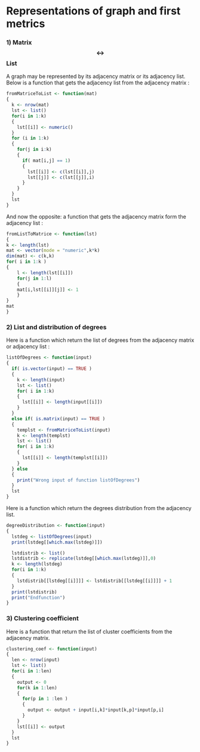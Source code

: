 # Representations of graph and first metrics

### **1\) Matrix** $$\leftrightarrow$$ **List**

A graph may be represented by its adjacency matrix or its adjacency list. Below is a function that gets the adjacency list from the adjacency matrix :

```r
fromMatriceToList <- function(mat)
{
  k <- nrow(mat)
  lst <- list()
  for(i in 1:k)
  {
    lst[[i]] <- numeric()
  }
  for (i in 1:k)
  {
    for(j in i:k)
    {
      if( mat[i,j] == 1)
      {
        lst[[i]] <- c(lst[[i]],j)
        lst[[j]] <- c(lst[[j]],i)
      }
    }
  }
  lst
}
```

And now the opposite: a function that gets the adjacency matrix form the adjacency list :

```r
fromListToMatrice <- function(lst)
{
k <- length(lst)
mat <- vector(mode = "numeric",k*k)
dim(mat) <- c(k,k)
for( i in 1:k )
{
    l <- length(lst[[i]])
    for(j in 1:l)
    {
    mat[i,lst[[i]][j]] <- 1
    }
}
mat
}
```

### **2\) List and distribution of degrees**

Here is a function which return the list of degrees from the adjacency matrix or adjacency list :

```r
listOfDegrees <- function(input)
{
  if( is.vector(input) == TRUE )
  {
    k <- length(input)
    lst <- list()
    for( i in 1:k)
    {
      lst[[i]] <- length(input[[i]])
    }
  }
  else if( is.matrix(input) == TRUE )
  {
    templst <- fromMatriceToList(input)
    k <- length(templst)
    lst <- list()
    for( i in 1:k)
    {
      lst[[i]] <- length(templst[[i]])
    }
  } else
  {
    print("Wrong input of function listOfDegrees")
  }
  lst
}
```

Here is a function which return the degrees distribution from the adjacency list.

```r
degreeDistribution <- function(input)
{
  lstdeg <- listOfDegrees(input)
  print(lstdeg[[which.max(lstdeg)]])

  lstdistrib <- list()
  lstdistrib <- replicate(lstdeg[[which.max(lstdeg)]],0)
  k <- length(lstdeg)
  for(i in 1:k)
  {
    lstdistrib[[lstdeg[[i]]]] <- lstdistrib[[lstdeg[[i]]]] + 1
  }
  print(lstdistrib)
  print("Endfunction")
}
```

### **3\) Clustering coefficient**

Here is a function that return the list of cluster coefficients from the adjacency matrix.

```r
clustering_coef <- function(input)
{
  len <- nrow(input)
  lst <- list()
  for(i in 1:len)
  {
    output <- 0
    for(k in 1:len)
    {
      for(p in 1 :len )
      {
        output <- output + input[i,k]*input[k,p]*input[p,i]
      }
    }
    lst[[i]] <- output
  }
  lst
}
```

